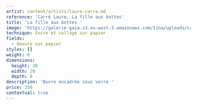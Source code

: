 ```yaml
---
artist: content/artists/laure-carre.md
reference: 'Carré Laure, La fille aux bottes'
title: 'La fille aux bottes '
image: 'https://galerie-gaia.s3.eu-west-3.amazonaws.com/tina/uploads/carre-laure/galerie gaia - laure carré -la fille aux bottes 20.jpeg'
technique: Encre et collage sur papier
fields:
  - Oeuvre sur papier
styles: []
weight: 0
dimensions:
  height: 30
  width: 20
  depth: 0
description: 'Œuvre encadrée sous verre '
price: 350
contextual: true
---
```


